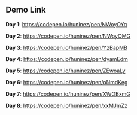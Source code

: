 ## Demo Link

**Day 1**: https://codepen.io/huninez/pen/NWoyOYq

**Day 2**: https://codepen.io/huninez/pen/NWoyOMG

**Day 3**: https://codepen.io/huninez/pen/YzBapMB

**Day 4**: https://codepen.io/huninez/pen/dyamEdm

**Day 5**: https://codepen.io/huninez/pen/ZEwoaLy

**Day 6**: https://codepen.io/huninez/pen/oNmdKeg

**Day 7**: https://codepen.io/huninez/pen/XWOBxmG

**Day 8**: https://codepen.io/huninez/pen/xxMJmZz